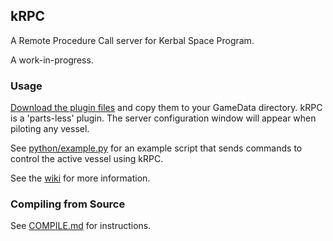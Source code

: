 ## kRPC

A Remote Procedure Call server for Kerbal Space Program.

A work-in-progress.

### Usage

[Download the plugin files](http://github.com/djungelorm/krpc/releases) and copy them to your GameData directory. kRPC is a 'parts-less' plugin. The server configuration window will appear when piloting any vessel.

See [python/example.py](python/example.py) for an example script that sends commands to control the active vessel using kRPC.

See the [wiki](https://github.com/djungelorm/krpc/wiki) for more information.

### Compiling from Source

See [COMPILE.md](COMPILE.md) for instructions.
